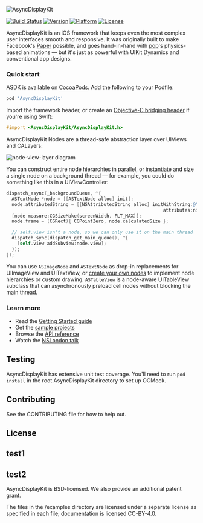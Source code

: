 ![AsyncDisplayKit](https://github.com/facebook/AsyncDisplayKit/blob/master/docs/assets/logo.png)

[![Build Status](https://travis-ci.org/facebook/AsyncDisplayKit.svg)](https://travis-ci.org/facebook/AsyncDisplayKit)
 [![Version](http://img.shields.io/cocoapods/v/AsyncDisplayKit.svg)](http://cocoapods.org/?q=AsyncDisplayKit)
 [![Platform](http://img.shields.io/cocoapods/p/AsyncDisplayKit.svg)]()
 [![License](http://img.shields.io/cocoapods/l/AsyncDisplayKit.svg)](https://github.com/facebook/AsyncDisplayKit/blob/master/LICENSE)

AsyncDisplayKit is an iOS framework that keeps even the most complex user
interfaces smooth and responsive.  It was originally built to make Facebook's
[Paper](https://facebook.com/paper) possible, and goes hand-in-hand with
[pop](https://github.com/facebook/pop)'s physics-based animations &mdash; but
it's just as powerful with UIKit Dynamics and conventional app designs.

### Quick start

ASDK is available on [CocoaPods](http://cocoapods.org).  Add the following to your Podfile:

```ruby
pod 'AsyncDisplayKit'
```

Import the framework header, or create an [Objective-C bridging
header](https://developer.apple.com/library/ios/documentation/swift/conceptual/buildingcocoaapps/MixandMatch.html)
if you're using Swift:

```objective-c
#import <AsyncDisplayKit/AsyncDisplayKit.h>
```

AsyncDisplayKit Nodes are a thread-safe abstraction layer over UIViews and
CALayers:

![node-view-layer diagram](https://github.com/facebook/AsyncDisplayKit/blob/master/docs/assets/node-view-layer.png)

You can construct entire node hierarchies in parallel, or instantiate and size
a single node on a background thread &mdash; for example, you could do
something like this in a UIViewController:

```objective-c
dispatch_async(_backgroundQueue, ^{
  ASTextNode *node = [[ASTextNode alloc] init];
  node.attributedString = [[NSAttributedString alloc] initWithString:@"hello!"
                                                          attributes:nil];
  [node measure:CGSizeMake(screenWidth, FLT_MAX)];
  node.frame = (CGRect){ CGPointZero, node.calculatedSize };

  // self.view isn't a node, so we can only use it on the main thread
  dispatch_sync(dispatch_get_main_queue(), ^{
    [self.view addSubview:node.view];
  });
});
```

You can use `ASImageNode` and `ASTextNode` as drop-in replacements for
UIImageView and UITextView, or [create your own
nodes](https://github.com/facebook/AsyncDisplayKit/blob/master/AsyncDisplayKit/ASDisplayNode%2BSubclasses.h)
to implement node hierarchies or custom drawing.  `ASTableView` is a node-aware
UITableView subclass that can asynchronously preload cell nodes without
blocking the main thread.

### Learn more

* Read the [Getting Started guide](http://asyncdisplaykit.org/guide/)
* Get the [sample projects](https://github.com/facebook/AsyncDisplayKit/tree/master/examples)
* Browse the [API reference](http://asyncdisplaykit.org/appledoc/)
* Watch the [NSLondon talk](http://vimeo.com/103589245)

## Testing

AsyncDisplayKit has extensive unit test coverage.  You'll need to run `pod install` in the root AsyncDisplayKit directory to set up OCMock.

## Contributing

See the CONTRIBUTING file for how to help out.

## License

## test1
## test2

AsyncDisplayKit is BSD-licensed.  We also provide an additional patent grant.

The files in the /examples directory are licensed under a separate license as specified in each file; documentation is licensed CC-BY-4.0.
